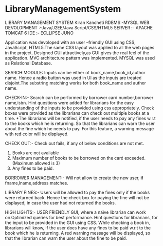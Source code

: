 # LibraryManagementSystem

LIBRARY MANAGEMENT SYSTEM 
Kiran Kancheti
RDBMS:-MYSQL
WEB DEVOLOPMENT :-Java/J2EE/Java Script/CSS/HTML5
SERVER :- APACHE TOMCAT 6
IDE :- ECLLIPSE JUNO

Application was devoloped with an user –friendly GUI using CSS,
JavaScript, HTML5.The same CSS layout was applied to all the web pages in the project.
Designed GUI attractively,as GUI gives the real feel of the application.
MVC architecture pattern was implemented.
MYSQL was used as Relational Database.

SEARCH MODULE:
Inputs can be either of book_name,book_id,author name. Hence a radio button was used in UI as the
inputs are treated disjoint.The substring matching works for both book_name and author name.

CHECK-IN:-
Search can be performed by borrower card number,borrower name,isbn. Hint questions were added for
librarians for the easy understanding of the inputs to be provided using css appropriately.
Check boxes were provided as the librarians can check out multiple books at a time.
*The librarians will be notified, if the user needs to pay any fines w.r.t to the books which he is
returning. So that the librarians can warn the user about the fine which he needs to pay. For this
feature, a warning message with red color will be displayed.

CHECK OUT:-
Check out fails, if any of below conditions are not met.
1) Books are not available
2) Maximum number of books to be borrowed on the card exceeded.(Maximum allowed is 3)
3) Any fines to be paid. 

BORROWER MANAGEMENT:-
Will not allow to create the new user, if fname,lname,address matches.

LIBRARY FINES:-
Users will be allowed to pay the fines only if the books were returned back. Hence the check box for
paying the fine will not be displayed, in case the user had not returned the books.

HIGH LIGHTS:-
USER FRIENDLY GUI, where a naïve librarian can work on.Optimized queries for best performance.
Hint questions for librarians, for the input to be provided in the GUI using CSS.
While checking a book in, librarians will know, if the user does have any fines to be paid w.r.t to the
book which he is returning. A red warning message will be displayed, so that the librarian can warn
the user about the fine to be paid.
